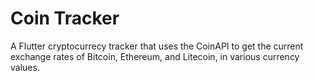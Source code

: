 # Coin Tracker

A Flutter cryptocurrecy tracker that uses the CoinAPI to get the current exchange rates of Bitcoin, Ethereum, and Litecoin, in various currency values.
